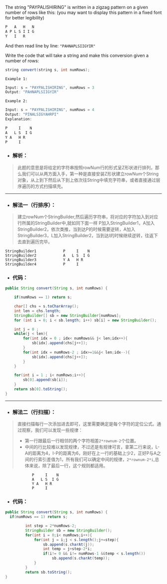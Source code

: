 The string "PAYPALISHIRING" is written in a zigzag pattern on a given number of rows like this: (you may want to display this pattern in a fixed font for better legibility)

```java
P   A   H   N
A P L S I I G
Y   I   R
```
And then read line by line: ``"PAHNAPLSIIGYIR"``

Write the code that will take a string and make this conversion given a number of rows:
```java
string convert(string s, int numRows);
```
`Example 1:`
```java
Input: s = "PAYPALISHIRING", numRows = 3
Output: "PAHNAPLSIIGYIR"
```
`Example 2:`
```java
Input: s = "PAYPALISHIRING", numRows = 4
Output: "PINALSIGYAHRPI"
Explanation:

P     I    N
A   L S  I G
Y A   H R
P     I
```


- ### 解析：
> 此题的意思是将给定的字符串按照rowNum行的形式呈Z形状进行排列，那么我们可以从两方面入手，第一种是直接安装Z形状建立rowNum个String对象，从上到下然后从下到上依次往String中填充字符串，或者直接通过层序遍历的方式扫描填充。
- - -
- ### 解法一（行排序）：
>建立rowNum个StringBuilder,然后遍历字符串，将对应的字符加入到对应行所属的StringBuilder中,就如同下面一样
> P加入StringBuilder1，A加入StringBuilder2，依次类推，当到达P的时候需要逆转，A加入StringBuilder3，L加入StringBuilder2，当到达I的时候继续逆转，往返下去直到遍历完毕。
```
StringBuilder1            P     I    N
StringBuilder2            A   L S  I G
StringBuilder3            Y A   H R
StringBuilder4            P     I
```

- ### 代码：
```java
public String convert(String s, int numRows) {

    if(numRows == 1) return s;

    char[] chs = s.toCharArray();
    int len = chs.length;
    StringBuilder[] sb = new StringBuilder[numRows];
    for (int i = 0; i < sb.length; i++) sb[i] = new StringBuilder();

    int j = 0 ;
    while(j < len){
        for(int idx = 0 ; idx< numRows&& j< len;idx++){
            sb[idx].append(chs[j++]);
        }
        for(int idx = numRows-2 ; idx>=1&&j< len;idx--){
            sb[idx].append(chs[j++]);
        }
    }

    for(int i = 1 ; i< numRows;i++){
        sb[0].append(sb[i]);
    }
    return sb[0].toString();
}
```
- - -
- ### 解法二（行扫描）：
>直接扫描每行一次添加进去即可，这里需要确定是每个字符的定位公式。通过观察，我们可以发现一些规律：
>  - 第一行跟最后一行相邻的两个字符相差`2*rownum-2`个位置。
>  - 中间的行比较难以发现规律，不过还是有规律可言，拿第二行来说，L-A的距离为4，I-P的距离为6，刚好在上一行的基础上少2，正好P与A之间的行索引差值为1，所有我们可以确定中间的规律，`2*rownum-2*i`,总体来说，除了最后一行，这个规则都适用。
```
            P     I    N
            A   L S  I G  
            Y A   H R
            P     I
```

- ### 代码：
```java
public String convert(String s, int numRows) {
  if(numRows == 1) return s;

         int step = 2*numRows-2;
         StringBuilder sb = new StringBuilder();
         for(int i = 0;i< numRows;i++){
             for(int j = i;j < s.length();j+=step){
                 sb.append(s.charAt(j));
                 int temp = j+step-2*i;
                 if(i!= 0 && i!= numRows-1 &&temp < s.length())
                     sb.append(s.charAt(temp));
             }
         }
         return sb.toString();
}
```
